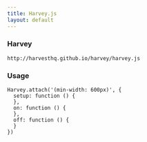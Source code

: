 ```yaml
---
title: Harvey.js
layout: default
---
```


### Harvey

    http://harvesthq.github.io/harvey/harvey.js

### Usage

    Harvey.attach('(min-width: 600px)', {
      setup: function () {
      },
      on: function () {
      },
      off: function () {
      }
    })
